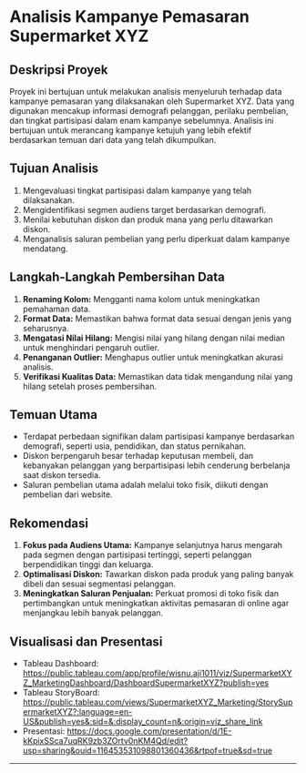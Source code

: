

# **Analisis Kampanye Pemasaran Supermarket XYZ**

## **Deskripsi Proyek**
Proyek ini bertujuan untuk melakukan analisis menyeluruh terhadap data kampanye pemasaran yang dilaksanakan oleh Supermarket XYZ. Data yang digunakan mencakup informasi demografi pelanggan, perilaku pembelian, dan tingkat partisipasi dalam enam kampanye sebelumnya. Analisis ini bertujuan untuk merancang kampanye ketujuh yang lebih efektif berdasarkan temuan dari data yang telah dikumpulkan.

## **Tujuan Analisis**
1. Mengevaluasi tingkat partisipasi dalam kampanye yang telah dilaksanakan.
2. Mengidentifikasi segmen audiens target berdasarkan demografi.
3. Menilai kebutuhan diskon dan produk mana yang perlu ditawarkan diskon.
4. Menganalisis saluran pembelian yang perlu diperkuat dalam kampanye mendatang.

## **Langkah-Langkah Pembersihan Data**
1. **Renaming Kolom:** Mengganti nama kolom untuk meningkatkan pemahaman data.
2. **Format Data:** Memastikan bahwa format data sesuai dengan jenis yang seharusnya.
3. **Mengatasi Nilai Hilang:** Mengisi nilai yang hilang dengan nilai median untuk menghindari pengaruh outlier.
4. **Penanganan Outlier:** Menghapus outlier untuk meningkatkan akurasi analisis.
5. **Verifikasi Kualitas Data:** Memastikan data tidak mengandung nilai yang hilang setelah proses pembersihan.

## **Temuan Utama**
- Terdapat perbedaan signifikan dalam partisipasi kampanye berdasarkan demografi, seperti usia, pendidikan, dan status pernikahan.
- Diskon berpengaruh besar terhadap keputusan membeli, dan kebanyakan pelanggan yang berpartisipasi lebih cenderung berbelanja saat diskon tersedia.
- Saluran pembelian utama adalah melalui toko fisik, diikuti dengan pembelian dari website.

## **Rekomendasi**
1. **Fokus pada Audiens Utama:** Kampanye selanjutnya harus mengarah pada segmen dengan partisipasi tertinggi, seperti pelanggan berpendidikan tinggi dan keluarga.
2. **Optimalisasi Diskon:** Tawarkan diskon pada produk yang paling banyak dibeli dan sesuai segmentasi pelanggan.
3. **Meningkatkan Saluran Penjualan:** Perkuat promosi di toko fisik dan pertimbangkan untuk meningkatkan aktivitas pemasaran di online agar menjangkau lebih banyak pelanggan.

## **Visualisasi dan Presentasi**
- Tableau Dashboard: https://public.tableau.com/app/profile/wisnu.aji1011/viz/SupermarketXYZ_MarketingDashboard/DashboardSupermarketXYZ?publish=yes
- Tableau StoryBoard: https://public.tableau.com/views/SupermarketXYZ_Marketing/StorySupermarketXYZ?:language=en-US&publish=yes&:sid=&:display_count=n&:origin=viz_share_link
- Presentasi: https://docs.google.com/presentation/d/1E-kKpixSSca7uqRK9zb3ZOrtv0nKM4Qd/edit?usp=sharing&ouid=116453531098801360436&rtpof=true&sd=true

---
